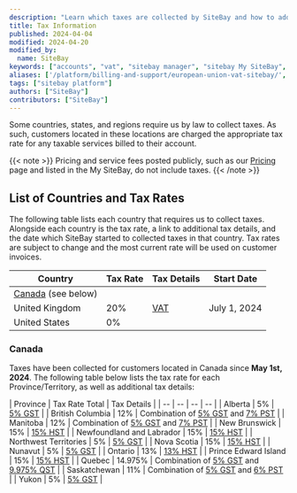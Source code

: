 ```yaml
---
description: "Learn which taxes are collected by SiteBay and how to add a tax identification number to your account."
title: Tax Information
published: 2024-04-04
modified: 2024-04-20
modified_by:
  name: SiteBay
keywords: ["accounts", "vat", "sitebay manager", "sitebay My SiteBay", "manager", "tax", "taxes", "tax information", "usd", "vat id", "eu", "european union", "value added tax", "gst", "goods and services tax", "gst id", "tax id"]
aliases: ['/platform/billing-and-support/european-union-vat-sitebay/','/platform/billing-and-support/tax-information/','/platform/billing-and-support/tax-information-classic-manager/','/guides/tax-information/']
tags: ["sitebay platform"]
authors: ["SiteBay"]
contributors: ["SiteBay"]
---
```


Some countries, states, and regions require us by law to collect taxes. As such, customers located in these locations are charged the appropriate tax rate for any taxable services billed to their account.

{{< note >}}
Pricing and service fees posted publicly, such as our [Pricing](https://www.sitebay.org/pricing/) page and listed in the My SiteBay, do not include taxes.
{{< /note >}}

## List of Countries and Tax Rates

The following table lists each country that requires us to collect taxes. Alongside each country is the tax rate, a link to additional tax details, and the date which SiteBay started to collected taxes in that country. Tax rates are subject to change and the most current rate will be used on customer invoices.

| Country | Tax Rate | Tax Details | Start Date |
| -- | -- | -- | -- |
| [Canada](#canada) (see below) | | | |
| United Kingdom | 20% | [VAT](https://www.gov.uk/vat-rates) | July 1, 2024 |
| United States | 0% | | | |


### Canada

Taxes have been collected for customers located in Canada since **May 1st, 2024**. The following table below lists the tax rate for each Province/Territory, as well as additional tax details:

| Province | Tax Rate Total | Tax Details |
| -- | -- | -- | -- |
| Alberta | 5% | [5% GST](https://www.canada.ca/en/revenue-agency/services/forms-publications/publications/rc4027/doing-business-canada-gst-hst-information-non-residents.html) |
| British Columbia | 12% | Combination of [5% GST](https://www.canada.ca/en/revenue-agency/services/forms-publications/publications/rc4027/doing-business-canada-gst-hst-information-non-residents.html) and [7% PST](https://www2.gov.bc.ca/gov/content/taxes/sales-taxes/pst) |
| Manitoba | 12% | Combination of [5% GST](https://www.canada.ca/en/revenue-agency/services/forms-publications/publications/rc4027/doing-business-canada-gst-hst-information-non-residents.html) and [7% PST](https://www.gov.mb.ca/finance/taxation/taxes/retail.html) |
| New Brunswick | 15% | [15% HST](https://www.canada.ca/en/revenue-agency/services/forms-publications/publications/rc4027/doing-business-canada-gst-hst-information-non-residents.html) |
| Newfoundland and Labrador | 15% | [15% HST](https://www.canada.ca/en/revenue-agency/services/forms-publications/publications/rc4027/doing-business-canada-gst-hst-information-non-residents.html) |
| Northwest Territories | 5% | [5% GST](https://www.canada.ca/en/revenue-agency/services/forms-publications/publications/rc4027/doing-business-canada-gst-hst-information-non-residents.html) |
| Nova Scotia | 15% | [15% HST](https://novascotia.ca/finance/en/home/taxation/tax101/hst/default.aspx.html) |
| Nunavut | 5% | [5% GST](https://www.canada.ca/en/revenue-agency/services/forms-publications/publications/rc4027/doing-business-canada-gst-hst-information-non-residents.html) |
| Ontario | 13% | [13% HST](https://www.canada.ca/en/revenue-agency/services/forms-publications/publications/rc4027/doing-business-canada-gst-hst-information-non-residents.html) |
| Prince Edward Island | 15% | [15% HST](https://www.canada.ca/en/revenue-agency/services/forms-publications/publications/rc4027/doing-business-canada-gst-hst-information-non-residents.html) |
| Quebec | 14.975% | Combination of [5% GST](https://www.canada.ca/en/revenue-agency/services/forms-publications/publications/rc4027/doing-business-canada-gst-hst-information-non-residents.html) and [9.975% QST](https://www.revenuquebec.ca/en/businesses/consumption-taxes/gsthst-and-qst/basic-rules-for-applying-the-gsthst-and-qst/) |
| Saskatchewan | 11% | Combination of [5% GST](https://www.canada.ca/en/revenue-agency/services/forms-publications/publications/rc4027/doing-business-canada-gst-hst-information-non-residents.html) and [6% PST](https://www.saskatchewan.ca/business/taxes-licensing-and-reporting/provincial-taxes-policies-and-bulletins#:~:text=Provincial%20Sales%20Tax%20(PST)%20is,consumption%20or%20use%20in%20Saskatchewan) |
| Yukon | 5% | [5% GST](https://www.canada.ca/en/revenue-agency/services/forms-publications/publications/rc4027/doing-business-canada-gst-hst-information-non-residents.html) |